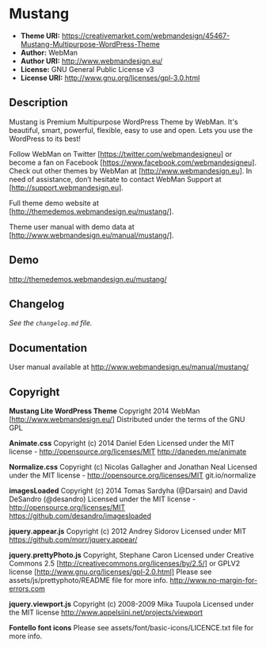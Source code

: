 # Mustang

* **Theme URI:** https://creativemarket.com/webmandesign/45467-Mustang-Multipurpose-WordPress-Theme
* **Author:** WebMan
* **Author URI:** http://www.webmandesign.eu/
* **License:** GNU General Public License v3
* **License URI:** http://www.gnu.org/licenses/gpl-3.0.html

## Description

Mustang is Premium Multipurpose WordPress Theme by WebMan. It's beautiful, smart, powerful, flexible, easy to use and open. Lets you use the WordPress to its best!

Follow WebMan on Twitter [https://twitter.com/webmandesigneu] or become a fan on Facebook [https://www.facebook.com/webmandesigneu]. Check out other themes by WebMan at [http://www.webmandesign.eu]. In need of assistance, don’t hesitate to contact WebMan Support at [http://support.webmandesign.eu].

Full theme demo website at [http://themedemos.webmandesign.eu/mustang/].

Theme user manual with demo data at [http://www.webmandesign.eu/manual/mustang/].

## Demo

http://themedemos.webmandesign.eu/mustang/

## Changelog

*See the `changelog.md` file.*

## Documentation

User manual available at http://www.webmandesign.eu/manual/mustang/

## Copyright

**Mustang Lite WordPress Theme**
Copyright 2014 WebMan [http://www.webmandesign.eu/]
Distributed under the terms of the GNU GPL

**Animate.css**
Copyright (c) 2014 Daniel Eden
Licensed under the MIT license - http://opensource.org/licenses/MIT
http://daneden.me/animate

**Normalize.css**
Copyright (c) Nicolas Gallagher and Jonathan Neal
Licensed under the MIT license - http://opensource.org/licenses/MIT
git.io/normalize

**imagesLoaded**
Copyright (c) 2014 Tomas Sardyha (@Darsain) and David DeSandro (@desandro)
Licensed under the MIT license - http://opensource.org/licenses/MIT
https://github.com/desandro/imagesloaded

**jquery.appear.js**
Copyright (c) 2012 Andrey Sidorov
Licensed under MIT
https://github.com/morr/jquery.appear/

**jquery.prettyPhoto.js**
Copyright, Stephane Caron
Licensed under Creative Commons 2.5 [http://creativecommons.org/licenses/by/2.5/] or GPLV2 license [http://www.gnu.org/licenses/gpl-2.0.html]
Please see assets/js/prettyphoto/README file for more info.
http://www.no-margin-for-errors.com

**jquery.viewport.js**
Copyright (c) 2008-2009 Mika Tuupola
Licensed under the MIT license
http://www.appelsiini.net/projects/viewport

**Fontello font icons**
Please see assets/font/basic-icons/LICENCE.txt file for more info.